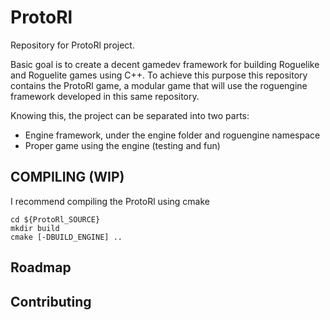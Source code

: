# ProtoRl

Repository for ProtoRl project.

Basic goal is to create a decent gamedev framework for building Roguelike and Roguelite games using C++.
To achieve this purpose this repository contains the ProtoRl game, a modular game that will use the roguengine framework developed in this same repository.

Knowing this, the project can be separated into two parts:

* Engine framework, under the engine folder and roguengine namespace
* Proper game using the engine (testing and fun)

## COMPILING (WIP)

I recommend compiling the ProtoRl using cmake

```
cd ${ProtoRl_SOURCE}
mkdir build
cmake [-DBUILD_ENGINE] ..
```
## Roadmap

## Contributing


